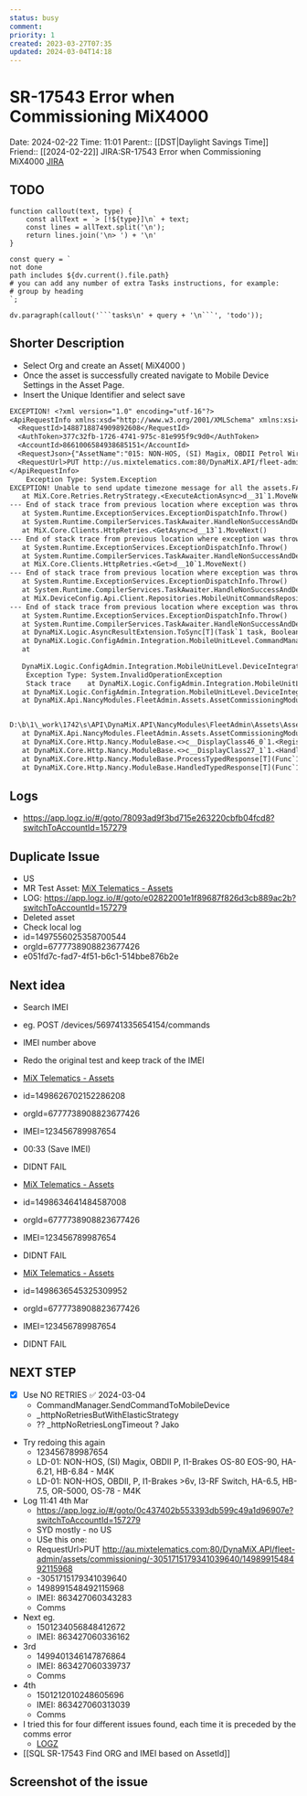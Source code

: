 ```yaml
---
status: busy
comment: 
priority: 1
created: 2023-03-27T07:35
updated: 2024-03-04T14:18
---
```


# SR-17543 Error when Commissioning MiX4000

Date: 2024-02-22 Time: 11:01
Parent:: [[DST|Daylight Savings Time]]
Friend:: [[2024-02-22]]
JIRA:SR-17543 Error when Commissioning MiX4000
[JIRA](https://csojiramixtelematics.atlassian.net/browse/SR-17543)


## TODO
```dataviewjs
function callout(text, type) {
    const allText = `> [!${type}]\n` + text;
    const lines = allText.split('\n');
    return lines.join('\n> ') + '\n'
}

const query = `
not done
path includes ${dv.current().file.path}
# you can add any number of extra Tasks instructions, for example:
# group by heading
`;

dv.paragraph(callout('```tasks\n' + query + '\n```', 'todo'));
```

## Shorter Description

- Select Org and create an Asset( MiX4000 ) 
- Once the asset is successfully created navigate to Mobile Device Settings in the Asset Page. 
- Insert the Unique Identifier and select save

```txt
EXCEPTION! <?xml version="1.0" encoding="utf-16"?>
<ApiRequestInfo xmlns:xsd="http://www.w3.org/2001/XMLSchema" xmlns:xsi="http://www.w3.org/2001/XMLSchema-instance">
  <RequestId>1488718874909892608</RequestId>
  <AuthToken>377c32fb-1726-4741-975c-81e995f9c9d0</AuthToken>
  <AccountId>8661006584938685151</AccountId>
  <RequestJson>{"AssetName":"015: NON-HOS, (SI) Magix, OBDII Petrol WiredIgn Rev 1.3.0.3, I1-Brakes &gt;6v - M4K","HasBeenCommissioned":false,"DeviceTypeName":"MiX4000","MobileDeviceId":"6183256567829462590","HasDeviceTypeIdentifier":true,"DeviceTypeIdentifierTitle":"Unique identifier","DeviceTypeIdentifierValue":"866233052539103","ConfigChanged":true,"IridiumImei":"","IridiumContract":"","IridiumPlanName":"","IridiumError":null,"IridiumSatelliteCapable":false,"HasIridiumImei":false,"CanDeactivateIridiumAccount":false,"CommunicationCapable":false,"SimCardPinCode":"","GprsCapable":false,"GprsEnabled":false,"GprsApnPointName":null,"GprsApnUsername":null,"GprsApnPassword":null,"GsmCapable":false,"GsmEnabled":false,"GsmMsisdnNumber":null,"SmsCapable":false,"SmsEnabled":false,"SmsMobileDeviceNumber":null,"SmsMessageCentreNumber":null,"SatelliteCapable":false,"SatalliteDeviceId":"","UploadScheduleId":702,"HasUploadSchedule":true,"IsMesaBased":false,"CanEditDetails":true,"CanEditSmsDetails":true,"CanEditGsmDetails":true,"CanEditSimPin":true,"CanEditApnName":true,"CanEditMobileDevice":true,"CanRemoveMobileDevice":true,"CanEditSatelliteDetails":true,"CanEditIridiumSatelliteDetails":true,"CompileCapable":true,"CanCompileConfig":true,"CanUploadConfig":true,"CanViewCommsLog":true,"OrgIsMiXTalkEnabled":false,"MiXTalkIMEI":null,"MiXTalkSIMNumber":null,"MiXTalkCarrierID":0,"MiXTalkCarriers":null,"CommissioningStatus":null,"ShowOBCResendCommissioningSMS":false,"Tabs":null,"OrgIsStreamaxEnabled":false,"StreamaxDeviceTypes":null,"StreamaxSerialNumber":null,"DeviceIsStreamaxEnabled":true,"CanEditStreamaxDetails":true,"IsStreamaxStandAlone":false,"IsStreamaxPeripheralConnected":false,"HasBlockManualCommissioning":false}</RequestJson>
  <RequestUrl>PUT http://us.mixtelematics.com:80/DynaMiX.API/fleet-admin/assets/commissioning/6777738908823677426/1162938988822102016</RequestUrl>
</ApiRequestInfo>
	Exception Type: System.Exception
EXCEPTION! Unable to send update timezone message for all the assets.FAILURE: Remote message for asset 1162938988822102016 not sent. MiX.Core.Retries.RetryLimitExceededException: The limit for retries has been exceeded.
   at MiX.Core.Retries.RetryStrategy.<ExecuteActionAsync>d__31`1.MoveNext() in D:\b\1\_work\1888\s\MiX.Core\Retries\RetryStrategy.cs:line 368
--- End of stack trace from previous location where exception was thrown ---
   at System.Runtime.ExceptionServices.ExceptionDispatchInfo.Throw()
   at System.Runtime.CompilerServices.TaskAwaiter.HandleNonSuccessAndDebuggerNotification(Task task)
   at MiX.Core.Clients.HttpRetries.<GetAsync>d__13`1.MoveNext()
--- End of stack trace from previous location where exception was thrown ---
   at System.Runtime.ExceptionServices.ExceptionDispatchInfo.Throw()
   at System.Runtime.CompilerServices.TaskAwaiter.HandleNonSuccessAndDebuggerNotification(Task task)
   at MiX.Core.Clients.HttpRetries.<Get>d__10`1.MoveNext()
--- End of stack trace from previous location where exception was thrown ---
   at System.Runtime.ExceptionServices.ExceptionDispatchInfo.Throw()
   at System.Runtime.CompilerServices.TaskAwaiter.HandleNonSuccessAndDebuggerNotification(Task task)
   at MiX.DeviceConfig.Api.Client.Repositories.MobileUnitCommandsRepository.<SendCommandToMobileUnit>d__4.MoveNext()
--- End of stack trace from previous location where exception was thrown ---
   at System.Runtime.ExceptionServices.ExceptionDispatchInfo.Throw()
   at System.Runtime.CompilerServices.TaskAwaiter.HandleNonSuccessAndDebuggerNotification(Task task)
   at DynaMiX.Logic.AsyncResultExtension.ToSync[T](Task`1 task, Boolean configureAwait) in D:\b\1\_work\1742\s\Logic\DynaMiX.Logic\AsyncResultExtension.cs:line 13
   at DynaMiX.Logic.ConfigAdmin.Integration.MobileUnitLevel.CommandManager.SendCommandToMobileDevice(String authToken, Int64 organisationId, Command cmd, Int64 correlationId, Nullable`1 disSupportedUnit) in D:\b\1\_work\1742\s\Logic\DynaMiX.Logic\ConfigAdmin\Integration\MobileUnitLevel\CommandManager.cs:line 212
   at 
   
   DynaMiX.Logic.ConfigAdmin.Integration.MobileUnitLevel.DeviceIntegrationManager.SendCommandToUpdateAssetTimezoneDeviation(String authToken, Int64 orgId, Double secondsBefore, Double secondsAfter, Double ctime, List`1 assetIds, String currentUser, Int64 correlationId, DSTOptionalFields dstOptionalFields) in D:\b\1\_work\1742\s\Logic\DynaMiX.Logic\ConfigAdmin\Integration\MobileUnitLevel\DeviceIntegrationManager.cs:line 1320
	Exception Type: System.InvalidOperationException
	Stack trace    at DynaMiX.Logic.ConfigAdmin.Integration.MobileUnitLevel.DeviceIntegrationManager.SendCommandToUpdateAssetTimezoneDeviation(String authToken, Int64 orgId, Double secondsBefore, Double secondsAfter, Double ctime, List`1 assetIds, String currentUser, Int64 correlationId, DSTOptionalFields dstOptionalFields) in D:\b\1\_work\1742\s\Logic\DynaMiX.Logic\ConfigAdmin\Integration\MobileUnitLevel\DeviceIntegrationManager.cs:line 1258
   at DynaMiX.Logic.ConfigAdmin.Integration.MobileUnitLevel.DeviceIntegrationManager.UpdateAssetTimezoneDeviation(String authToken, Int64 orgId, Int64 newSiteId, List`1 assetIds, UserProfile currentUserProfile, Int64 correlationId, DSTOptionalFields dstOptionalFields) in D:\b\1\_work\1742\s\Logic\DynaMiX.Logic\ConfigAdmin\Integration\MobileUnitLevel\DeviceIntegrationManager.cs:line 1025
   at DynaMiX.Api.NancyModules.FleetAdmin.Assets.AssetCommissioningModule.UpdateAssetCommissioning(String authToken, Int64 orgId, Int64 assetId, AssetCommissioningFormCarrier carrier) in 


D:\b\1\_work\1742\s\API\DynaMiX.API\NancyModules\FleetAdmin\Assets\AssetCommissioningModule.cs:line 1318
   at DynaMiX.Api.NancyModules.FleetAdmin.Assets.AssetCommissioningModule.<.ctor>b__15_2(Object args) in D:\b\1\_work\1742\s\API\DynaMiX.API\NancyModules\FleetAdmin\Assets\AssetCommissioningModule.cs:line 146
   at DynaMiX.Core.Http.Nancy.ModuleBase.<>c__DisplayClass46_0`1.<RegisterRoute>b__2(Object args) in D:\b\1\_work\1742\s\Core\DynaMiX.Core.Http\Nancy\ModuleBase.cs:line 503
   at DynaMiX.Core.Http.Nancy.ModuleBase.<>c__DisplayClass27_1`1.<HandleTyped>b__1() in D:\b\1\_work\1742\s\Core\DynaMiX.Core.Http\Nancy\ModuleBase.cs:line 288
   at DynaMiX.Core.Http.Nancy.ModuleBase.ProcessTypedResponse[T](Func`1 method) in D:\b\1\_work\1742\s\Core\DynaMiX.Core.Http\Nancy\ModuleBase.cs:line 215
   at DynaMiX.Core.Http.Nancy.ModuleBase.HandledTypedResponse[T](Func`1 method) in D:\b\1\_work\1742\s\Core\DynaMiX.Core.Http\Nancy\ModuleBase.cs:line 149
```


## Logs

- https://app.logz.io/#/goto/78093ad9f3bd715e263220cbfb04fcd8?switchToAccountId=157279

## Duplicate Issue

- US
- MR Test Asset: [MiX Telematics - Assets](https://us.mixtelematics.com/#/fleet-admin/asset/details?id=1497556025358700544&orgId=6777738908823677426&mobileNumber=)
- LOG: https://app.logz.io/#/goto/e02822001e1f89687f826d3cb889ac2b?switchToAccountId=157279
- Deleted asset
- Check local log
- id=1497556025358700544
- orgId=6777738908823677426
- e051fd7c-fad7-4f51-b6c1-514bbe876b2e

## Next idea

- Search IMEI
- eg. POST /devices/569741335654154/commands
- IMEI number above
- Redo the original test and keep track of the IMEI

- [MiX Telematics - Assets](https://us.mixtelematics.com/#/fleet-admin/asset/commissioning?id=1498626702152286208&orgId=6777738908823677426)
- id=1498626702152286208
- orgId=6777738908823677426
- IMEI=123456789987654
- 00:33 (Save IMEI)
- DIDNT FAIL

- [MiX Telematics - Assets](https://us.mixtelematics.com/#/fleet-admin/asset/details?id=1498634641484587008&orgId=6777738908823677426&mobileNumber=)
- id=1498634641484587008
- orgId=6777738908823677426
- IMEI=123456789987654
- DIDNT FAIL

- [MiX Telematics - Assets](https://us.mixtelematics.com/#/fleet-admin/asset/commissioning?id=1498636545325309952&orgId=6777738908823677426)
- id=1498636545325309952
- orgId=6777738908823677426
- IMEI=123456789987654
- DIDNT FAIL

## NEXT STEP

- [x] Use NO RETRIES ✅ 2024-03-04
	- CommandManager.SendCommandToMobileDevice
	- _httpNoRetriesButWithElasticStrategy
	- ?? _httpNoRetriesLongTimeout ? Jako
- Try redoing this again
	- 123456789987654
	- LD-01: NON-HOS, (SI) Magix, OBDII P, I1-Brakes OS-80 EOS-90, HA-6.21, HB-6.84 - M4K
	- LD-01: NON-HOS, OBDII, P, I1-Brakes >6v, I3-RF Switch, HA-6.5, HB-7.5, OR-5000, OS-78 - M4K
- Log 11:41 4th Mar
	- https://app.logz.io/#/goto/0c437402b553393db599c49a1d96907e?switchToAccountId=157279
	- SYD mostly - no US
	- USe this one: 
	- RequestUrl>PUT http://au.mixtelematics.com:80/DynaMiX.API/fleet-admin/assets/commissioning/-3051715179341039640/1498991548492115968</RequestUrl>
	- -3051715179341039640
	- 1498991548492115968
	- IMEI: 863427060343283
	- Comms
- Next eg.
	- 1501234056848412672
	- IMEI: 863427060336162
- 3rd 
	- 1499401346147876864
	- IMEI: 863427060339737
	- Comms
- 4th
	- 1501212010248605696
	- IMEI: 863427060313039
	- Comms
- I tried this for four different issues found, each time it is preceded by the comms error
	- [LOGZ](https://app.logz.io/#/goto/41f4822100a558c987cb26c398e7fac7?switchToAccountId=157279)
- [[SQL SR-17543 Find ORG and IMEI based on AssetId]]

## Screenshot of the issue


